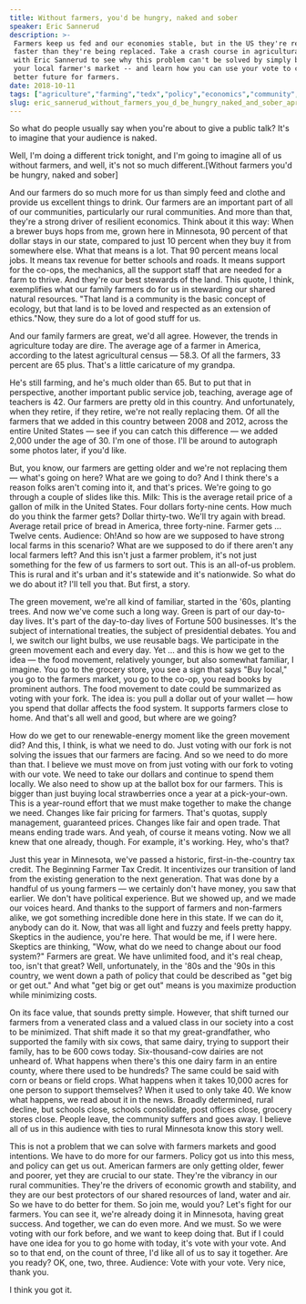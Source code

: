 ```yaml
---
title: Without farmers, you'd be hungry, naked and sober
speaker: Eric Sannerud
description: >-
 Farmers keep us fed and our economies stable, but in the US they're retiring
 faster than they're being replaced. Take a crash course in agricultural policy
 with Eric Sannerud to see why this problem can't be solved by simply buying from
 your local farmer's market -- and learn how you can use your vote to create a
 better future for farmers.
date: 2018-10-11
tags: ["agriculture","farming","tedx","policy","economics","community","food"]
slug: eric_sannerud_without_farmers_you_d_be_hungry_naked_and_sober_apr_2020
---
```


So what do people usually say when you're about to give a public talk? It's to imagine
that your audience is naked.

Well, I'm doing a different trick tonight, and I'm going to imagine all of us without
farmers, and well, it's not so much different.[Without farmers you'd be hungry, naked and
sober]

And our farmers do so much more for us than simply feed and clothe and provide us
excellent things to drink. Our farmers are an important part of all of our communities,
particularly our rural communities. And more than that, they're a strong driver of
resilient economics. Think about it this way: When a brewer buys hops from me, grown here
in Minnesota, 90 percent of that dollar stays in our state, compared to just 10 percent
when they buy it from somewhere else. What that means is a lot. That 90 percent means
local jobs. It means tax revenue for better schools and roads. It means support for the
co-ops, the mechanics, all the support staff that are needed for a farm to thrive. And
they're our best stewards of the land. This quote, I think, exemplifies what our family
farmers do for us in stewarding our shared natural resources. "That land is a community is
the basic concept of ecology, but that land is to be loved and respected as an extension
of ethics."Now, they sure do a lot of good stuff for us.

And our family farmers are great, we'd all agree. However, the trends in agriculture today
are dire. The average age of a farmer in America, according to the latest agricultural
census — 58.3. Of all the farmers, 33 percent are 65 plus. That's a little caricature of
my grandpa.

He's still farming, and he's much older than 65. But to put that in perspective, another
important public service job, teaching, average age of teachers is 42. Our farmers are
pretty old in this country. And unfortunately, when they retire, if they retire, we're not
really replacing them. Of all the farmers that we added in this country between 2008 and
2012, across the entire United States — see if you can catch this difference — we added
2,000 under the age of 30. I'm one of those. I'll be around to autograph some photos
later, if you'd like.

But, you know, our farmers are getting older and we're not replacing them — what's going
on here? What are we going to do? And I think there's a reason folks aren't coming into
it, and that's prices. We're going to go through a couple of slides like this. Milk: This
is the average retail price of a gallon of milk in the United States. Four dollars
forty-nine cents. How much do you think the farmer gets? Dollar thirty-two. We'll try
again with bread. Average retail price of bread in America, three forty-nine. Farmer gets
... Twelve cents. Audience: Oh!And so how are we supposed to have strong local farms in
this scenario? What are we supposed to do if there aren't any local farmers left? And this
isn't just a farmer problem, it's not just something for the few of us farmers to sort
out. This is an all-of-us problem. This is rural and it's urban and it's statewide and
it's nationwide. So what do we do about it? I'll tell you that. But first, a
story.

The green movement, we're all kind of familiar, started in the '60s, planting trees. And
now we've come such a long way. Green is part of our day-to-day lives. It's part of the
day-to-day lives of Fortune 500 businesses. It's the subject of international treaties,
the subject of presidential debates. You and I, we switch our light bulbs, we use reusable
bags. We participate in the green movement each and every day. Yet ... and this is how we
get to the idea — the food movement, relatively younger, but also somewhat familiar, I
imagine. You go to the grocery store, you see a sign that says "Buy local," you go to the
farmers market, you go to the co-op, you read books by prominent authors. The food
movement to date could be summarized as voting with your fork. The idea is: you pull a
dollar out of your wallet — how you spend that dollar affects the food system. It supports
farmers close to home. And that's all well and good, but where are we going?

How do we get to our renewable-energy moment like the green movement did? And this, I
think, is what we need to do. Just voting with our fork is not solving the issues that our
farmers are facing. And so we need to do more than that. I believe we must move on from
just voting with our fork to voting with our vote. We need to take our dollars and
continue to spend them locally. We also need to show up at the ballot box for our farmers.
This is bigger than just buying local strawberries once a year at a pick-your-own. This is
a year-round effort that we must make together to make the change we need. Changes like
fair pricing for farmers. That's quotas, supply management, guaranteed prices. Changes
like fair and open trade. That means ending trade wars. And yeah, of course it means
voting. Now we all knew that one already, though. For example, it's working. Hey, who's
that?

Just this year in Minnesota, we've passed a historic, first-in-the-country tax credit. The
Beginning Farmer Tax Credit. It incentivizes our transition of land from the existing
generation to the next generation. That was done by a handful of us young farmers — we
certainly don't have money, you saw that earlier. We don't have political experience. But
we showed up, and we made our voices heard. And thanks to the support of farmers and
non-farmers alike, we got something incredible done here in this state. If we can do it,
anybody can do it. Now, that was all light and fuzzy and feels pretty happy. Skeptics in
the audience, you're here. That would be me, if I were here. Skeptics are thinking, "Wow,
what do we need to change about our food system?" Farmers are great. We have unlimited
food, and it's real cheap, too, isn't that great? Well, unfortunately, in the '80s and the
'90s in this country, we went down a path of policy that could be described as "get big or
get out." And what "get big or get out" means is you maximize production while minimizing
costs.

On its face value, that sounds pretty simple. However, that shift turned our farmers from
a venerated class and a valued class in our society into a cost to be minimized. That
shift made it so that my great-grandfather, who supported the family with six cows, that
same dairy, trying to support their family, has to be 600 cows today. Six-thousand-cow
dairies are not unheard of. What happens when there's this one dairy farm in an entire
county, where there used to be hundreds? The same could be said with corn or beans or field
crops. What happens when it takes 10,000 acres for one person to support themselves? When
it used to only take 40. We know what happens, we read about it in the news. Broadly
determined, rural decline, but schools close, schools consolidate, post offices close,
grocery stores close. People leave, the community suffers and goes away. I believe all of
us in this audience with ties to rural Minnesota know this story well.

This is not a problem that we can solve with farmers markets and good intentions. We have
to do more for our farmers. Policy got us into this mess, and policy can get us out.
American farmers are only getting older, fewer and poorer, yet they are crucial to our
state. They're the vibrancy in our rural communities. They're the drivers of economic
growth and stability, and they are our best protectors of our shared resources of land,
water and air. So we have to do better for them. So join me, would you? Let's fight for our
farmers. You can see it, we're already doing it in Minnesota, having great success. And
together, we can do even more. And we must. So we were voting with our fork before, and we
want to keep doing that. But if I could have one idea for you to go home with today, it's
vote with your vote. And so to that end, on the count of three, I'd like all of us to say
it together. Are you ready? OK, one, two, three. Audience: Vote with your vote. Very nice,
thank you.

I think you got it.

<!--
ad_duration=3.33
comment_count=26
event="TEDxStCloud"
external_duration=0
external_start_time=0
has_talk_citation=1
intro_duration=11.82
is_subtitle_required="False"
is_talk_featured="True"
language="en"
language_swap="False"
native_language="en"
number_of_related_talks=6
number_of_speakers=1
number_of_subtitled_videos=15
number_of_tags=7
number_of_talk_download_languages=16
number_of_talk_more_resources=0
number_of_talk_recommendations=1
number_of_talks_take_actions=0
post_ad_duration=0.83
published_timestamp="2020-03-18 15:10:43"
recording_date="2018-10-11"
speaker_description="Farmer, entrepreneur"
speaker_is_published=1
speaker_name="Eric Sannerud"
talk_more_resources=[]
talk_name="Without farmers, you'd be hungry, naked and sober"
talk_recommendations_blurb="More resources curated by Eric Sannerud"
talks_tags=["agriculture","farming","tedx","policy","economics","community","food"]
talks_take_action=[]
url_audio="https://download.ted.com/talks/EricSannerud_2018X.mp3?apikey=acme-roadrunner"
url_photo_speaker="https://pe.tedcdn.com/images/ted/3aacf6dedfbb9cd5c275d94aec7d92ffbc5f30ec_254x191.jpg"
url_photo_talk="https://s3.amazonaws.com/talkstar-photos/uploads/0641dbfe-4967-46c2-8d5b-2a3cf3daebee/EricSannerud_2018X-embed.jpg"
url_webpage="https://www.ted.com/talks/eric_sannerud_without_farmers_you_d_be_hungry_naked_and_sober_apr_2020"
video_type_name="TEDx Talk"
-->